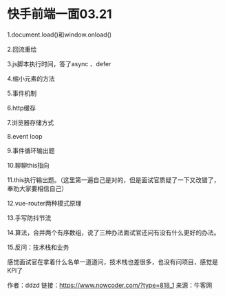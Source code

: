 # 快手前端一面03.21

1.document.load()和window.onload()

2.回流重绘

3.js脚本执行时间，答了async 、defer

4.缩小元素的方法

5.事件机制

6.http缓存

7.浏览器存储方式

8.event loop

9.事件循环输出题

10.聊聊this指向

11.this执行输出题。（这里第一遍自己是对的，但是面试官质疑了一下又改错了，奉劝大家要相信自己）

12.vue-router两种模式原理

13.手写防抖节流

14.算法，合并两个有序数组，说了三种办法面试官还问有没有什么更好的办法。

15.反问：技术栈和业务

感觉面试官在拿着什么名单一道道问，技术栈也差很多，也没有问项目，感觉是KPI了



作者：ddzd
链接：https://www.nowcoder.com/?type=818_1
来源：牛客网